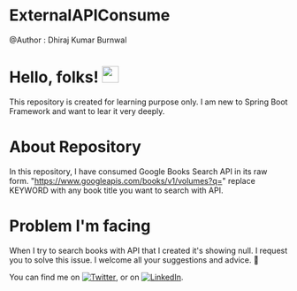 # ExternalAPIConsume
@Author : Dhiraj Kumar Burnwal

# Hello, folks! <img src="https://raw.githubusercontent.com/MartinHeinz/MartinHeinz/master/wave.gif" width="30px">
This repository is created for learning purpose only. I am new to Spring Boot Framework and want to lear it very deeply.

# About Repository
In this repository, I have consumed Google Books Search API in its raw form. "https://www.googleapis.com/books/v1/volumes?q=<KEYWORD>"
replace KEYWORD with any book title you want to search with API.

# Problem I'm facing
When I try to search books with API that I created it's showing null. I request you to solve this issue.
I welcome all your suggestions and advice. 👏
  
<!-- Actual text -->

You can find me on [![Twitter][1.2]][1], or on [![LinkedIn][2.2]][2].

<!-- Icons -->

[1.2]: http://i.imgur.com/wWzX9uB.png (twitter icon without padding)
[2.2]: https://raw.githubusercontent.com/MartinHeinz/MartinHeinz/master/linkedin-3-16.png (LinkedIn icon without padding)

<!-- Links to your social media accounts -->

[1]: https://twitter.com/mrburnwal
[2]: https://www.linkedin.com/in/mrburnwal
